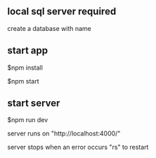 ## local sql server required

create a database with name <studentinfo>

## start app

\$npm install

\$npm start

## start server

\$npm run dev

server runs on "http://localhost:4000/"

server stops when an error occurs "rs" to restart
